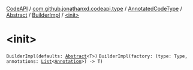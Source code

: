 [CodeAPI](../../../../index.md) / [com.github.jonathanxd.codeapi.type](../../../index.md) / [AnnotatedCodeType](../../index.md) / [Abstract](../index.md) / [BuilderImpl](index.md) / [&lt;init&gt;](.)

# &lt;init&gt;

`BuilderImpl(defaults: `[`Abstract`](../index.md)`<T>)`
`BuilderImpl(factory: (type: Type, annotations: `[`List`](https://kotlinlang.org/api/latest/jvm/stdlib/kotlin.collections/-list/index.html)`<`[`Annotation`](../../../../com.github.jonathanxd.codeapi.base/-annotation/index.md)`>) -> T)`
